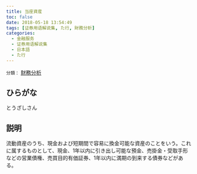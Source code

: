 ```yaml
---
title: 当座資産
toc: false
date: 2018-05-18 13:54:49
tags: [证券用语解说集, た行, 財務分析]
categories:
  - 金融服务
  - 证券用语解说集
  - 日本語
  - た行
---
```


`分類：` [財務分析](/tags/財務分析/)

## ひらがな

とうざしさん

## 説明

流動資産のうち、現金および短期間で容易に換金可能な資産のことをいう。これに属するものとして、現金、1年以内に引き出し可能な預金、売掛金・受取手形などの営業債権、売買目的有価証券、1年以内に満期の到来する債券などがある。
